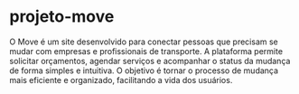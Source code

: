 # projeto-move
O Move é um site desenvolvido para conectar pessoas que precisam se mudar com empresas e profissionais de transporte. A plataforma permite solicitar orçamentos, agendar serviços e acompanhar o status da mudança de forma simples e intuitiva. O objetivo é tornar o processo de mudança mais eficiente e organizado, facilitando a vida dos usuários.
